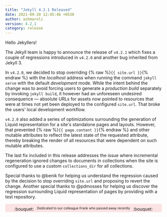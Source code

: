 ```yaml
---
title: "Jekyll 4.2.1 Released"
date: 2021-09-20 12:45:46 +0530
author: ashmaroli
version: 4.2.1
category: release
---
```


Hello Jekyllers!

The Jekyll team is happy to announce the release of `v4.2.1` which fixes a couple of
regressions introduced in `v4.2.0` and another bug inherited from Jekyll 3.

In `v4.2.0`, we decided to stop overriding {% raw %}`{{ site.url }}`{% endraw %} with
the *localhost* address when running the command `jekyll serve` with the default
*development* mode. While the intent behind the change was to avoid forcing users to
generate a *production build* separately by invoking `jekyll build`, it however had an
unforeseen undesired consequence &mdash; absolute URLs for assets now pointed to
resources that were at times not yet been deployed to the configured `site.url`. That
broke the users' local development workflow.

`v4.2.0` also added a series of optimizations surrounding the generation of Liquid
representation for a site's standalone pages and layouts. However, that prevented
{% raw %}`{{ page.content }}`{% endraw %} and other mutable attributes to reflect the
latest state of the requested attribute, thereby breaking the render of all resources
that were dependent on such mutable attributes.

The last fix included in this release addresses the issue where incremental regeneration
ignored changes to documents in collections when the site is configured to use a custom
`collections_dir` for all collections.

Special thanks to @benik for helping us understand the regression caused by the decision
to stop overriding `site.url` and proposing to revert the change. Another special thanks
to @pdmosses for helping us discover the regression surrounding Liquid representation of
pages by providing with a test repository.

<div style="padding:8px 0 2px;text-align:center;background:rgba(240,0,0,0.1)">
  :bouquet: <span style="margin:0 6px;font-size:0.75em;vertical-align:top">
  Dedicated to our colleague Frank who passed away recently</span> :bouquet:
</div>
